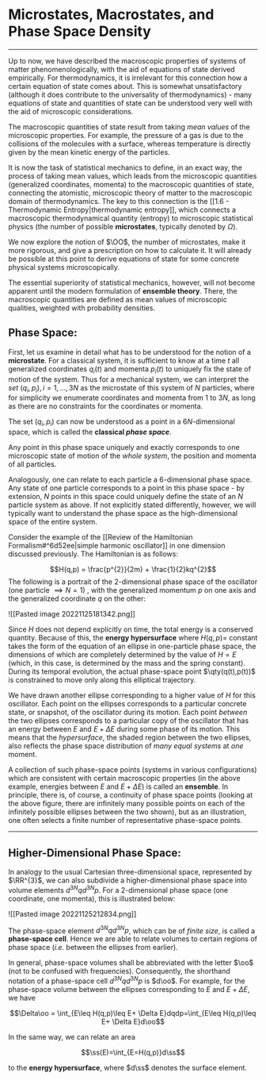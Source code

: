 # Microstates, Macrostates, and Phase Space Density
***
Up to now, we have described the macroscopic properties of systems of matter phenomenologically, with the aid of equations of state derived empirically. For thermodynamics, it is irrelevant for this connection how a certain equation of state comes about. This is somewhat unsatisfactory (although it does contribute to the universality of thermodynamics) - many equations of state and quantities of state can be understood very well with the aid of microscopic considerations.

The macroscopic quantities of state result from taking *mean values* of the microscopic properties. For example, the pressure of a gas is due to the collisions of the molecules with a surface, whereas temperature is directly given by the mean kinetic energy of the particles. 

It is now the task of statistical mechanics to define, in an exact way, the process of taking mean values, which leads from the microscopic quantities (generalized coordinates, momenta) to the macroscopic quantities of state, connecting the atomistic, microscopic theory of matter to the macroscopic domain of thermodynamics. The key to this connection is the [[1.6 - Thermodynamic Entropy|thermodynamic entropy]], which connects a macroscopic thermodynamical quantity (entropy) to microscopic statistical physics (the number of possible **microstates**, typically denoted by $\Omega$). 

We now explore the notion of $\OO$, the number of microstates, make it more rigorous, and give a prescription on how to calculate it. It will already be possible at this point to derive equations of state for some concrete physical systems microscopically.

The essential superiority of statistical mechanics, however, will not become apparent until the modern formulation of **ensemble theory**. There, the macroscopic quantities are defined as mean values of microscopic qualities, weighted with probability densities. 


## Phase Space:

First, let us examine in detail what has to be understood for the notion of a **microstate**. For a classical system, it is sufficient to know at a time $t$ all generalized coordinates $q_{i}(t)$ and momenta $p_{i}(t)$ to uniquely fix the state of motion of the system. Thus for a mechanical system, we can interpret the *set* $(q_{i},p_{i}), i=1,...,3N$ as the microstate of this system of $N$ particles, where for simplicity we enumerate coordinates and momenta from $1$ to $3N$, as long as there are no constraints for the coordinates or momenta. 

The set $(q_i,p_i)$ can now be understood as a point in a $6N$-dimensional space, which is called the **classical *phase space***. 

Any point in this phase space uniquely and exactly corresponds to one microscopic state of motion of the *whole system*, the position and momenta of all particles. 

Analogously, one can relate to each particle a $6$-dimensional phase space. Any state of one particle corresponds to a point in this phase space - by extension, $N$ points in this space could uniquely define the state of an $N$ particle system as above. If not explicitly stated differently, however, we will typically want to understand the phase space as the high-dimensional space of the entire system.


Consider the example of the [[Review of the Hamiltonian Formalism#^6d52ee|simple harmonic oscillator]] in one dimension discussed previously. The Hamiltonian is as follows:

$$H(q,p) = \frac{p^{2}}{2m} + \frac{1}{2}kq^{2}$$
The following is a portrait of the $2$-dimensional phase space of the oscillator (one particle $\implies N=1$) , with the generalized momentum $p$ on one axis and the generalized coordinate $q$ on the other:


![[Pasted image 20221125181342.png]]

Since $H$ does not depend explicitly on time, the total energy is a conserved quantity. Because of this, the **energy hypersurface** where $H(q,p)=$ constant takes the form of the equation of an ellipse in one-particle phase space, the dimensions of which are completely determined by the value of $H=E$ (which, in this case, is determined by the mass and the spring constant). During its temporal evolution, the actual phase-space point $\qty(q(t),p(t))$ is constrained to move only along this elliptical trajectory.

We have drawn another ellipse corresponding to a higher value of $H$ for this oscillator. Each point on the ellipses corresponds to a particular concrete state, or snapshot, of the oscillator during its motion. Each point *between* the two ellipses corresponds to a particular copy of the oscillator that has an energy between $E$ and $E+\Delta E$ during some phase of its motion. This means that the *hypersurface*, the shaded region between the two ellipses, also reflects the phase space distribution of *many equal systems* at *one* moment. 

A collection of such phase-space points (systems in various configurations) which are consistent with certain macroscopic properties (in the above example, energies between $E$ and $E + \Delta E$) is called an **ensemble**. In principle, there is, of course, a continuity of phase space points (looking at the above figure, there are infinitely many possible points on each of the infinitely possible ellipses between the two shown), but as an illustration, one often selects a finite number of representative phase-space points.

***

## Higher-Dimensional Phase Space:

In analogy to the usual Cartesian three-dimensional space,  represented by $\RR^{3}$, we can also subdivide a higher-dimensional phase space into volume elements $d^{3N}qd^{3N}p$. For a $2$-dimensional phase space (one coordinate, one momenta), this is illustrated below:

![[Pasted image 20221125212834.png]]

The phase-space element $d^{3N}qd^{3N}p$, which can be of *finite size*, is called a **phase-space cell**. Hence we are able to relate volumes to certain regions of phase space (*i.e.* between the ellipses from earlier).

In general, phase-space volumes shall be abbreviated with the letter $\oo$ (not to be confused with frequencies). Consequently, the shorthand notation of a phase-space cell $d^{3N}qd^{3N}p$ is $d\oo$. For example, for the phase-space volume between the ellipses corresponding to $E$ and $E + \Delta E$, we have

$$\Delta\oo = \int_{E\leq H(q,p)\leq E+ \Delta E}dqdp=\int_{E\leq H(q,p)\leq E+ \Delta E}d\oo$$

In the same way, we can relate an area

$$\ss(E)=\int_{E=H(q,p)}d\ss$$

to the **energy hypersurface**, where $d\ss$ denotes the surface element. 

